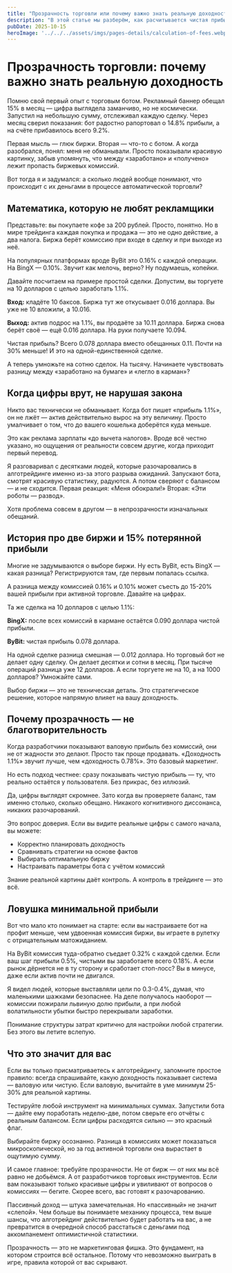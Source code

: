 ```yaml
---
title: "Прозрачность торговли или почему важно знать реальную доходность"
description: "В этой статье мы разберём, как расчитывается чистая прибыль в Craft Trade и как при этом учитываются комиссии биржи при расчёте отображаемого дохода"
pubDate: 2025-10-15
heroImage: '../../../assets/imgs/pages-details/calculation-of-fees.webp'
---
```


<!-- [0%/0, 0%, 66%] turgenev=0 -->
<!-- https://turgenev.ashmanov.com/?t=saa15ea20dec2b4ecca5acd35111b45de -->

# Прозрачность торговли: почему важно знать реальную доходность

Помню свой первый опыт с торговым ботом. Рекламный баннер обещал 15% в месяц — цифра выглядела заманчиво, но не космически. Запустил на небольшую сумму, отслеживал каждую сделку. Через месяц сверил показания: бот радостно рапортовал о 14.8% прибыли, а на счёте прибавилось всего 9.2%. 

Первая мысль — глюк биржи. Вторая — что-то с ботом. А когда разобрался, понял: меня не обманывали. Просто показывали красивую картинку, забыв упомянуть, что между «заработано» и «получено» лежит пропасть биржевых комиссий.

Вот тогда я и задумался: а сколько людей вообще понимают, что происходит с их деньгами в процессе автоматической торговли?

## Математика, которую не любят рекламщики

Представьте: вы покупаете кофе за 200 рублей. Просто, понятно. Но в мире трейдинга каждая покупка и продажа — это не одно действие, а два налога. Биржа берёт комиссию при входе в сделку и при выходе из неё.

На популярных платформах вроде ByBit это 0.16% с каждой операции. На BingX — 0.10%. Звучит как мелочь, верно? Ну подумаешь, копейки.

Давайте посчитаем на примере простой сделки. Допустим, вы торгуете на 10 долларов с целью заработать 1.1%.

**Вход:** кладёте 10 баксов. Биржа тут же откусывает 0.016 доллара. Вы уже не 10 вложили, а 10.016.

**Выход:** актив подрос на 1.1%, вы продаёте за 10.11 доллара. Биржа снова берёт своё — ещё 0.016 доллара. На руки получаете 10.094.

Чистая прибыль? Всего 0.078 доллара вместо обещанных 0.11. Почти на 30% меньше! И это на одной-единственной сделке.

А теперь умножьте на сотню сделок. На тысячу. Начинаете чувствовать разницу между «заработано на бумаге» и «легло в карман»?

## Когда цифры врут, не нарушая закона

Никто вас технически не обманывает. Когда бот пишет «прибыль 1.1%», он не лжёт — актив действительно вырос на эту величину. Просто умалчивает о том, что до вашего кошелька доберётся куда меньше.

Это как реклама зарплаты «до вычета налогов». Вроде всё честно указано, но ощущения от реальности совсем другие, когда приходит первый перевод.

Я разговаривал с десятками людей, которые разочаровались в алготрейдинге именно из-за этого разрыва ожиданий. Запускают бота, смотрят красивую статистику, радуются. А потом сверяют с балансом — и не сходится. Первая реакция: «Меня обокрали!» Вторая: «Эти роботы — развод». 

Хотя проблема совсем в другом — в непрозрачности изначальных обещаний.

## История про две биржи и 15% потерянной прибыли

Многие не задумываются о выборе биржи. Ну есть ByBit, есть BingX — какая разница? Регистрируются там, где первым попалась ссылка.

А разница между комиссией 0.16% и 0.10% может съесть до 15-20% вашей прибыли при активной торговле. Давайте на цифрах.

Та же сделка на 10 долларов с целью 1.1%:

**BingX:** после всех комиссий в кармане остаётся 0.090 доллара чистой прибыли.

**ByBit:** чистая прибыль 0.078 доллара.

На одной сделке разница смешная — 0.012 доллара. Но торговый бот не делает одну сделку. Он делает десятки и сотни в месяц. При тысяче операций разница уже 12 долларов. А если торгуете не на 10, а на 1000 долларов? Умножайте сами.

Выбор биржи — это не техническая деталь. Это стратегическое решение, которое напрямую влияет на вашу доходность.

## Почему прозрачность — не благотворительность

Когда разработчики показывают валовую прибыль без комиссий, они не от жадности это делают. Просто так проще продавать. «Доходность 1.1%» звучит лучше, чем «доходность 0.78%». Это базовый маркетинг.

Но есть подход честнее: сразу показывать чистую прибыль — ту, что реально остаётся у пользователя. Без прикрас, без иллюзий.

Да, цифры выглядят скромнее. Зато когда вы проверяете баланс, там именно столько, сколько обещано. Никакого когнитивного диссонанса, никаких разочарований.

Это вопрос доверия. Если вы видите реальные цифры с самого начала, вы можете:

- Корректно планировать доходность
- Сравнивать стратегии на основе фактов
- Выбирать оптимальную биржу
- Настраивать параметры бота с учётом комиссий

Знание реальной картины даёт контроль. А контроль в трейдинге — это всё.

## Ловушка минимальной прибыли

Вот что мало кто понимает на старте: если вы настраиваете бот на профит меньше, чем удвоенная комиссия биржи, вы играете в рулетку с отрицательным матожиданием.

На ByBit комиссия туда-обратно съедает 0.32% с каждой сделки. Если ваш шаг прибыли 0.5%, чистыми вы заработаете всего 0.18%. А если рынок дёрнется не в ту сторону и сработает стоп-лосс? Вы в минусе, даже если актив почти не двигался.

Я видел людей, которые выставляли цели по 0.3-0.4%, думая, что маленькими шажками безопаснее. На деле получалось наоборот — комиссии пожирали львиную долю прибыли, а при любой волатильности убытки быстро перекрывали заработки.

Понимание структуры затрат критично для настройки любой стратегии. Без этого вы летите вслепую.

## Что это значит для вас

Если вы только присматриваетесь к алготрейдингу, запомните простое правило: всегда спрашивайте, какую доходность показывает система — валовую или чистую. Если валовую, вычитайте в уме минимум 25-30% для реальной картины.

Тестируйте любой инструмент на минимальных суммах. Запустили бота — дайте ему поработать неделю-две, потом сверьте его отчёты с реальным балансом. Если цифры расходятся сильно — это красный флаг.

Выбирайте биржу осознанно. Разница в комиссиях может показаться микроскопической, но за год активной торговли она вырастает в ощутимую сумму.

И самое главное: требуйте прозрачности. Не от бирж — от них мы всё равно не добьёмся. А от разработчиков торговых инструментов. Если вам показывают только красивые цифры и увиливают от вопросов о комиссиях — бегите. Скорее всего, вас готовят к разочарованию.

Пассивный доход — штука замечательная. Но «пассивный» не значит «слепой». Чем больше вы понимаете механику процесса, тем выше шансы, что алготрейдинг действительно будет работать на вас, а не превратится в очередной способ расстаться с деньгами под аккомпанемент оптимистичной статистики.

Прозрачность — это не маркетинговая фишка. Это фундамент, на котором строится всё остальное. Потому что невозможно выиграть в игре, правила которой от вас скрывают.
